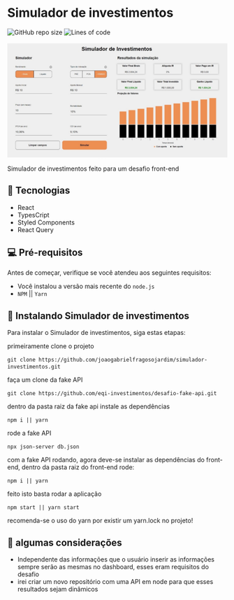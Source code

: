 # Simulador de investimentos

<div display="flex">
<img alt="GitHub repo size" src="https://img.shields.io/github/repo-size/joaogabrielfragosojardim/simulador-investimentos">
<img alt="Lines of code" src="https://img.shields.io/tokei/lines/github/joaogabrielfragosojardim/simulador-investimentos">
<div/>
<br/>
<img src="https://github.com/joaogabrielfragosojardim/simulador-investimentos/blob/master/src/assets/thumbnail.jpeg" alt="thumbnail">

Simulador de investimentos feito para um desafio front-end

## 👾 Tecnologias

* React
* TypesCript
* Styled Components
* React Query

## 💻 Pré-requisitos

Antes de começar, verifique se você atendeu aos seguintes requisitos:

* Você instalou a versão mais recente do `node.js`
* `NPM` || `Yarn`

## 🚀 Instalando Simulador de investimentos

Para instalar o Simulador de investimentos, siga estas etapas:

primeiramente clone o projeto
```
git clone https://github.com/joaogabrielfragosojardim/simulador-investimentos.git
```
faça um clone da fake API
```
git clone https://github.com/eqi-investimentos/desafio-fake-api.git
```
dentro da pasta raiz da fake api instale as dependências
```
npm i || yarn
```
rode a fake API
```
npx json-server db.json
```
com a fake API rodando, agora deve-se instalar as dependências do front-end, dentro da pasta raiz do front-end rode:
```
npm i || yarn
```
feito isto basta rodar a aplicação
```
npm start || yarn start
```
recomenda-se o uso do yarn por existir um yarn.lock no projeto!
  
 ## 📄 algumas considerações
  * Independente das informações que o usuário inserir as informações sempre serão as mesmas no dashboard, esses eram requisitos do desafio
  * irei criar um novo repositório com uma API em node para que esses resultados sejam dinâmicos
